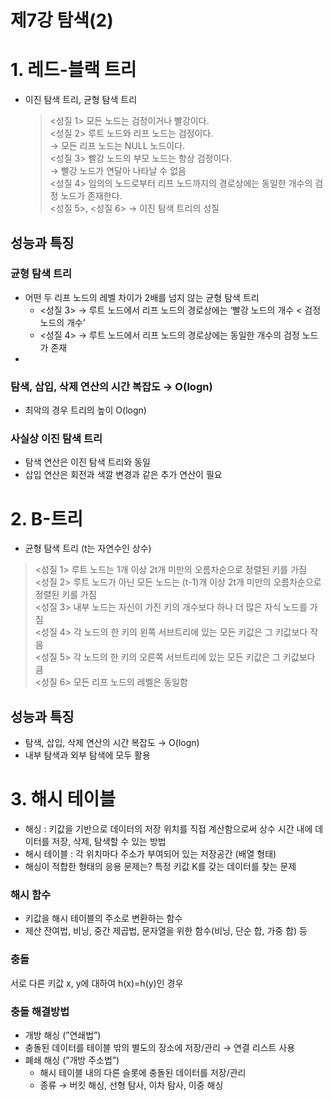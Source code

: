 # 제7강 탐색(2)

# 1. 레드-블랙 트리
* 이진 탐색 트리, 균형 탐색 트리
  > <성질 1> 모든 노드는 검정이거나 빨강이다.  
  > <성질 2> 루트 노드와 리프 노드는 검정이다.  
  → 모든 리프 노드는 NULL 노드이다.  
  <성질 3> 빨강 노드의 부모 노드는 항상 검정이다.  
  → 빨강 노드가 연달아 나타날 수 없음  
  <성질 4> 임의의 노드로부터 리프 노드까지의 경로상에는 동일한 개수의 검정 노드가 존재한다.  
  <성질 5>, <성질 6> → 이진 탐색 트리의 성질

## 성능과 특징

### 균형 탐색 트리
* 어떤 두 리프 노드의 레벨 차이가 2배를 넘지 않는 균형 탐색 트리
  * <성질 3> → 루트 노드에서 리프 노드의 경로상에는 ‘빨강 노드의 개수 < 검정 노드의 개수’
  * <성질 4> → 루트 노드에서 리프 노드의 경로상에는 동일한 개수의 검정 노드가 존재
* 
### 탐색, 삽입, 삭제 연산의 시간 복잡도 → O(logn)
* 최악의 경우 트리의 높이 O(logn)

### 사실상 이진 탐색 트리
* 탐색 연산은 이진 탐색 트리와 동일 
* 삽입 연산은 회전과 색깔 변경과 같은 추가 연산이 필요


# 2. B-트리
* 균형 탐색 트리 (t는 자연수인 상수)
><성질 1> 루트 노드는 1개 이상 2t개 미만의 오름차순으로 정렬된 키를 가짐  
<성질 2> 루트 노드가 아닌 모든 노드는 (t-1)개 이상 2t개 미만의 오름차순으로 정렬된 키를 가짐  
<성질 3> 내부 노드는 자신이 가진 키의 개수보다 하나 더 많은 자식 노드를 가짐  
<성질 4> 각 노드의 한 키의 왼쪽 서브트리에 있는 모든 키값은 그 키값보다 작음  
<성질 5> 각 노드의 한 키의 오른쪽 서브트리에 있는 모든 키값은 그 키값보다 큼  
<성질 6> 모든 리프 노드의 레벨은 동일함  

## 성능과 특징
* 탐색, 삽입, 삭제 연산의 시간 복잡도 → O(logn)
* 내부 탐색과 외부 탐색에 모두 활용


# 3. 해시 테이블
* 해싱 : 키값을 기반으로 데이터의 저장 위치를 직접 계산함으로써 상수 시간 내에 데이터를 저장, 삭제, 탐색할 수 있는 방법
* 해시 테이블 : 각 위치마다 주소가 부여되어 있는 저장공간 (배열 형태)
* 해싱이 적합한 형태의 응용 문제는? 특정 키값 K를 갖는 데이터를 찾는 문제

### 해시 함수
* 키값을 해시 테이블의 주소로 변환하는 함수
* 제산 잔여법, 비닝, 중간 제곱법, 문자열을 위한 함수(비닝, 단순 합, 가중 합) 등

### 충돌
서로 다른 키값 x, y에 대하여 h(x)=h(y)인 경우

### 충돌 해결방법
*  개방 해싱 (”연쇄법”)
  * 충돌된 데이터를 테이블 밖의 별도의 장소에 저장/관리 → 연결 리스트 사용 
* 폐쇄 해싱 (”개방 주소법”)
  * 해시 테이블 내의 다른 슬롯에 충돌된 데이터를 저장/관리 
  * 종류 → 버킷 해싱, 선형 탐사, 이차 탐사, 이중 해싱